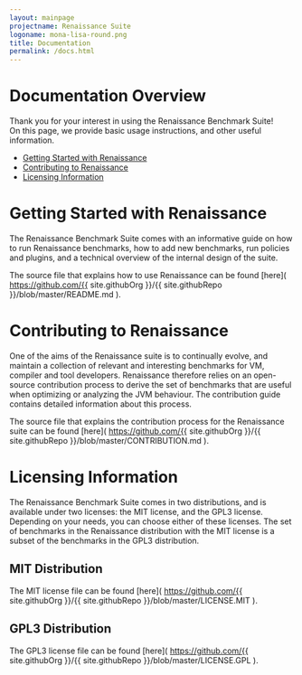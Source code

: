 ```yaml
---
layout: mainpage
projectname: Renaissance Suite
logoname: mona-lisa-round.png
title: Documentation
permalink: /docs.html
---
```



# Documentation Overview

Thank you for your interest in using the Renaissance Benchmark Suite!
<br/>
On this page, we provide basic usage instructions, and other useful information.

- [Getting Started with Renaissance](#getting-started)
- [Contributing to Renaissance](#contribution-guide)
- [Licensing Information](#licensing)


# <a name="getting-started"></a> Getting Started with Renaissance

The Renaissance Benchmark Suite comes with an informative guide
on how to run Renaissance benchmarks, how to add new benchmarks, run policies and plugins,
and a technical overview of the internal design of the suite.

<div id="readme-holder">
</div>
<script>
loadRemoteContent(
  "readme-holder",
  "https://api.github.com/repos/{{ site.githubOrg }}/{{ site.githubRepo }}/contents/README.md",
  "{{ page.logoname }}",
  "markdown"
)
</script>

The source file that explains how to use Renaissance can be found
[here](
https://github.com/{{ site.githubOrg }}/{{ site.githubRepo }}/blob/master/README.md
).


# <a name="contribution-guide"></a> Contributing to Renaissance

One of the aims of the Renaissance suite is to continually evolve,
and maintain a collection of relevant and interesting benchmarks
for VM, compiler and tool developers.
Renaissance therefore relies on an open-source contribution process
to derive the set of benchmarks that are useful when optimizing or analyzing the JVM behaviour.
The contribution guide contains detailed information about this process.

<div id="contribution-holder">
</div>
<script>
loadRemoteContent(
  "contribution-holder",
  "https://api.github.com/repos/{{ site.githubOrg }}/{{ site.githubRepo }}/contents/CONTRIBUTION.md",
  "{{ page.logoname }}",
  "markdown"
)
</script>

The source file that explains the contribution process for the Renaissance suite can be found
[here](
https://github.com/{{ site.githubOrg }}/{{ site.githubRepo }}/blob/master/CONTRIBUTION.md
).


# <a name="licensing"></a> Licensing Information

The Renaissance Benchmark Suite comes in two distributions,
and is available under two licenses: the MIT license, and the GPL3 license.
Depending on your needs, you can choose either of these licenses.
The set of benchmarks in the Renaissance distribution with the MIT license is a subset of the
benchmarks in the GPL3 distribution.


## MIT Distribution

The MIT license file can be found
[here](
https://github.com/{{ site.githubOrg }}/{{ site.githubRepo }}/blob/master/LICENSE.MIT
).

<div id="license-holder-mit">
</div>
<script>
loadRemoteContent(
  "license-holder-mit",
  "https://api.github.com/repos/{{ site.githubOrg }}/{{ site.githubRepo }}/contents/LICENSE.MIT",
  "{{ page.logoname }}",
  "license"
)
</script>


## GPL3 Distribution

The GPL3 license file can be found
[here](
https://github.com/{{ site.githubOrg }}/{{ site.githubRepo }}/blob/master/LICENSE.GPL
).

<div id="license-holder-gpl">
</div>
<script>
loadRemoteContent(
  "license-holder-gpl",
  "https://api.github.com/repos/{{ site.githubOrg }}/{{ site.githubRepo }}/contents/LICENSE.GPL",
  "{{ page.logoname }}",
  "license"
)
</script>

